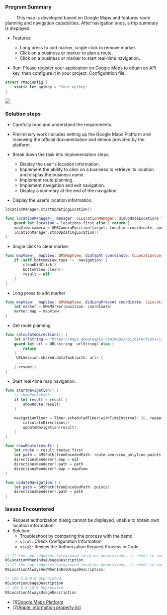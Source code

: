 ### Program Summary
&emsp; &emsp; This map is developed based on Google Maps and features route planning and navigation capabilities. After navigation ends, a trip summary is displayed.

- Features:
    + Long press to add marker, single click to remove marker.
    + Click on a business or marker to plan a route.
    + Click on a business or marker to start real-time navigation.

- Run:
Please register your application on Google Maps to obtain an API key, then configure it in your project. Configuration file.
```Swift
struct VMapConfig {
    static let apiKey = "Your apikey"
}
```
![](Docs/readme.gif)

### Solution steps

- Carefully read and understand the requirements.
- Preliminary work includes setting up the Google Maps Platform and reviewing the official documentation and demos provided by the platform.
- Break down the task into implementation steps:
    + Display the user's location information.
    + Implement the ability to click on a business to retrieve its location and display the business name.
    + Implement route planning.
    + Implement navigation and exit navigation.
    + Display a summary at the end of the navigation.

- Display the user's location information.
```Swift
locationManager.startUpdatingLocation()

func locationManager(_ manager: CLLocationManager, didUpdateLocations locations: [CLLocation]) {
    guard let location = locations.first else { return }
    mapView.camera = GMSCameraPosition(target: location.coordinate, zoom: VMapDefaultStyle.normalZoom, bearing: 0, viewingAngle: 0)
    locationManager.stopUpdatingLocation()
}
```

- Single click to clear marker.
```Swift
func mapView(_ mapView: GMSMapView, didTapAt coordinate: CLLocationCoordinate2D) {
    if (self.bottomView.type != .navigation) {
        cleanDidClick()
        bottomView.clean()
        result = nil
    }
}
```

- Long press to add marker
```Swift
func mapView(_ mapView: GMSMapView, didLongPressAt coordinate: CLLocationCoordinate2D) {
    let marker = GMSMarker(position: coordinate)
    marker.map = mapView
}
```

- Get route planning
```Swift
func calculateDirections() {
    let urlString = "https://maps.googleapis.com/maps/api/directions/json?origin=${origin}&destination=${destination}&mode=driving&key=\(VMapConfig.apiKey)"
    guard let url = URL(string: urlString) else {
        return
    }
     URLSession.shared.dataTask(with: url) {
     ....
    }.resume()
}
```

- Start real-time map navigation.
```Swift
func startNavigation() {
    // showRoutePath
    if let result = result {
        showRoute(result)
    }
    
    navigationTimer = Timer.scheduledTimer(withTimeInterval: 20, repeats: true) {
        calculateDirections()
        updateNavigation(result)
    }
}

func showRoute(result) {
    let route = result.routes.first
    let path = GMSPath(fromEncodedPath: route.overview_polyline.points)
    directionsRenderer?.map = nil
    directionsRenderer?.path = path
    directionsRenderer?.map = mapView
}

func updateNavigation() {
    let path = GMSPath(fromEncodedPath: points)
    directionsRenderer?.path = path
}

```

### Issues Encountered

- Request authorization dialog cannot be displayed, unable to obtain own location information.
- Solution: 
  + Troubleshoot by comparing the process with the demo. 
  +  `step1:` Check Configuration Information
  +  `step2:` Review the Authorization Request Process in Code
  
```swift
// If the app requires foreground location permissions, it needs to configure
NSLocationWhenInUseUsageDescription;
// If the app requires background location permissions, it needs to configure
NSLocationAlwaysAndWhenInUseUsageDescription;

// iOS 6.0–8.0 Deprecated
NSLocationUsageDescription
// iOS 8.0–10.0 Deprecated
NSLocationAlwaysUsageDescription
```

- [1][Google Maps Platform](https://developers.google.com/maps/documentation/directions)
- [2][Apple information property list](https://developer.apple.com/documentation/bundleresources/information_property_list/nslocationusagedescription)